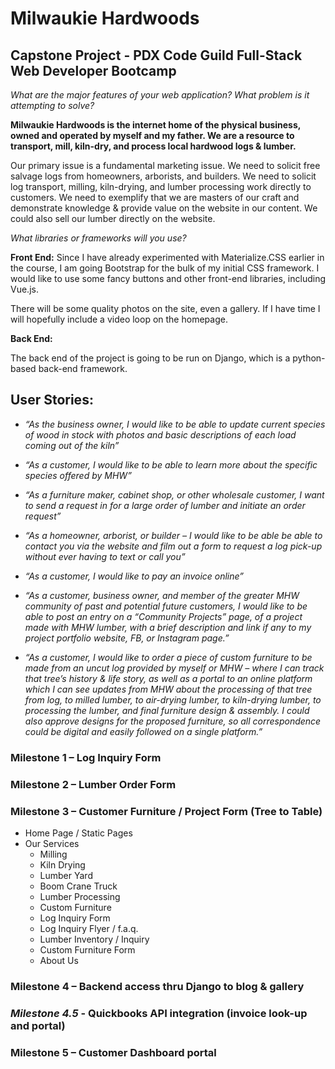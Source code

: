 # Milwaukie Hardwoods
## Capstone Project - PDX Code Guild Full-Stack Web Developer Bootcamp

*What are the major features of your web application? What problem is it attempting to solve?*

**Milwaukie Hardwoods is the internet home of the physical business, owned and operated by myself and my father. We are a resource to transport, mill, kiln-dry, and process local hardwood logs & lumber.**

Our primary issue is a fundamental marketing issue. We need to solicit free salvage logs from homeowners, arborists, and builders. We need to solicit log transport, milling, kiln-drying, and lumber processing work directly to customers. We need to exemplify that we are masters of our craft and demonstrate knowledge & provide value on the website in our content. We could also sell our lumber directly on the website.

*What libraries or frameworks will you use?*

**Front End:**
Since I have already experimented with Materialize.CSS earlier in the course, I am going Bootstrap for the bulk of my initial CSS framework. I would like to use some fancy buttons and other front-end libraries, including Vue.js.

There will be some quality photos on the site, even a gallery. If I have time I will hopefully include a video loop on the homepage.

**Back End:**

The back end of the project is going to be run on Django, which is a python-based back-end framework.

## User Stories:
- *“As the business owner, I would like to be able to update current species of wood in stock with photos and basic descriptions of each load coming out of the kiln”*

- *“As a customer, I would like to be able to learn more about the specific species offered by MHW”*

-  *“As a furniture maker, cabinet shop, or other wholesale customer, I want to send a request in for a large order of lumber and initiate an order request”*

- *“As a homeowner, arborist, or builder – I would like to be able be able to contact you via the website and film out a form to request a log pick-up without ever having to text or call you”*

- *“As a customer, I would like to pay an invoice online”*

- *“As a customer, business owner, and member of the greater MHW community of past and potential future customers, I would like to be able to post an entry on a “Community Projects” page, of a project made with MHW lumber, with a brief description and link if any to my project portfolio website, FB, or Instagram page.”*

- *“As a customer, I would like to order a piece of custom furniture to be made from an uncut log provided by myself or MHW – where I can track that tree’s history & life story, as well as a portal to an online platform which I can see updates from MHW about the processing of that tree from log, to milled lumber, to air-drying lumber, to kiln-drying lumber, to processing the lumber, and final furniture design & assembly. I could also approve designs for the proposed furniture, so all correspondence could be digital and easily followed on a single platform.”*


### Milestone 1 – Log Inquiry Form
### Milestone 2 – Lumber Order Form
### Milestone 3 – Customer Furniture / Project Form (Tree to Table)
-	Home Page / Static Pages 
-	Our Services
    - Milling
    - Kiln Drying
    - Lumber Yard
    - Boom Crane Truck
    - Lumber Processing
    - Custom Furniture
    - Log Inquiry Form
    - Log Inquiry Flyer / f.a.q.
    - Lumber Inventory / Inquiry
    - Custom Furniture Form
    - About Us
### Milestone 4 – Backend access thru Django to blog & gallery
### *Milestone 4.5* - Quickbooks API integration (invoice look-up and portal)
### Milestone 5 – Customer Dashboard portal

